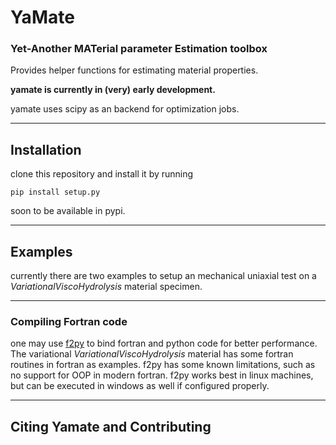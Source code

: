 # YaMate
### Yet-Another MATerial parameter Estimation toolbox
Provides helper functions for estimating material properties.

**yamate is currently in (very) early development.**

yamate uses scipy as an backend for optimization jobs. 

---
## Installation
clone this repository and install it by running

`pip install setup.py`

soon to be available in pypi.

---
## Examples
currently there are two examples to setup an mechanical uniaxial test on a _VariationalViscoHydrolysis_ material specimen.


---
### Compiling Fortran code
one may use [f2py](https://numpy.org/doc/stable/f2py/) to bind fortran and python code for better performance. The variational _VariationalViscoHydrolysis_ material  has some fortran routines in fortran as examples. f2py has some known limitations, such as no support for OOP in modern fortran. f2py works best in linux machines, but can be executed in windows as well if configured properly.

---
## Citing Yamate and Contributing


